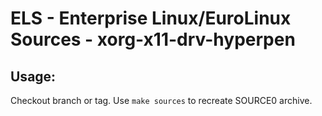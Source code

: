 # ELS - Enterprise Linux/EuroLinux Sources - xorg-x11-drv-hyperpen
 
## Usage:
  Checkout branch or tag. Use `make sources` to recreate  SOURCE0 archive.
